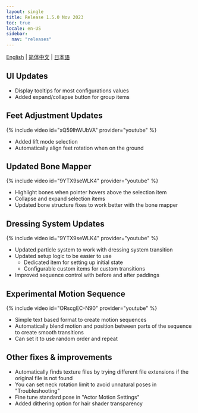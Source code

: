 ```yaml
---
layout: single
title: Release 1.5.0 Nov 2023
toc: true
locale: en-US
sidebar:
  nav: "releases"
---
```

[English](/dancexr/releases/1.5.0) | [简体中文](/zh/dancexr/releases/1.5.0) | [日本語](/jp/dancexr/releases/1.5.0)

## UI Updates
* Display tooltips for most configurations values
* Added expand/collapse button for group items

## Feet Adjustment Updates
{% include video id="xQ59IhWUbVA" provider="youtube" %}
* Added lift mode selection
* Automatically align feet rotation when on the ground

## Updated Bone Mapper
{% include video id="9YTX9seWLK4" provider="youtube" %}
* Highlight bones when pointer hovers above the selection item
* Collapse and expand selection items
* Updated bone structure fixes to work better with the bone mapper

## Dressing System Updates
{% include video id="9YTX9seWLK4" provider="youtube" %}
* Updated particle system to work with dressing system transition
* Updated setup logic to be easier to use
    * Dedicated item for setting up initial state
    * Configurable custom items for custom transitions
* Improved sequence control with before and after paddings

## Experimental Motion Sequence
{% include video id="ORscgEC-N90" provider="youtube" %}
* Simple text based format to create motion sequences
* Automatically blend motion and position between parts of the sequence to create smooth transitions
* Can set it to use random order and repeat

## Other fixes & improvements
* Automatically finds texture files by trying different file extensions if the original file is not found
* You can set neck rotation limit to avoid unnatural poses in "Troubleshooting"
* Fine tune standard pose in "Actor Motion Settings"
* Added dithering option for hair shader transparency

